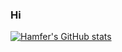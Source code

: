 ### Hi


[![Hamfer's GitHub stats](https://github-readme-stats.vercel.app/api?username=Hamfer)](https://github.com/Hamfer)